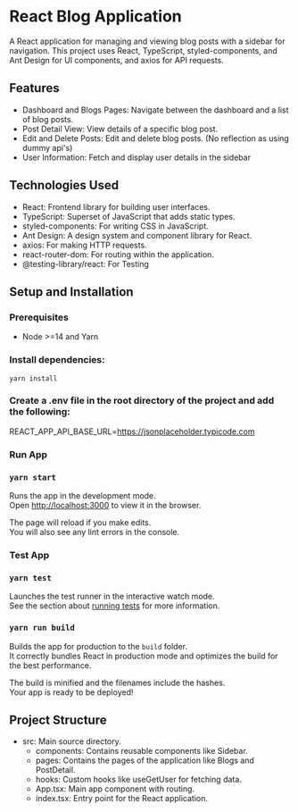 # React Blog Application

A React application for managing and viewing blog posts with a sidebar for navigation. This project uses React, TypeScript, styled-components, and Ant Design for UI components, and axios for API requests.

## Features

- Dashboard and Blogs Pages: Navigate between the dashboard and a list of blog posts.
- Post Detail View: View details of a specific blog post.
- Edit and Delete Posts: Edit and delete blog posts. (No reflection as using dummy api's)
- User Information: Fetch and display user details in the sidebar

## Technologies Used

- React: Frontend library for building user interfaces.
- TypeScript: Superset of JavaScript that adds static types.
- styled-components: For writing CSS in JavaScript.
- Ant Design: A design system and component library for React.
- axios: For making HTTP requests.
- react-router-dom: For routing within the application.
- @testing-library/react: For Testing

## Setup and Installation

### Prerequisites

- Node >=14 and Yarn

### Install dependencies:

`yarn install`

### Create a .env file in the root directory of the project and add the following:

REACT_APP_API_BASE_URL=https://jsonplaceholder.typicode.com

### Run App

### `yarn start`

Runs the app in the development mode.\
Open [http://localhost:3000](http://localhost:3000) to view it in the browser.

The page will reload if you make edits.\
You will also see any lint errors in the console.

### Test App

### `yarn test`

Launches the test runner in the interactive watch mode.\
See the section about [running tests](https://facebook.github.io/create-react-app/docs/running-tests) for more information.

### `yarn run build`

Builds the app for production to the `build` folder.\
It correctly bundles React in production mode and optimizes the build for the best performance.

The build is minified and the filenames include the hashes.\
Your app is ready to be deployed!

## Project Structure

- src: Main source directory.
  - components: Contains reusable components like Sidebar.
  - pages: Contains the pages of the application like Blogs and PostDetail.
  - hooks: Custom hooks like useGetUser for fetching data.
  - App.tsx: Main app component with routing.
  - index.tsx: Entry point for the React application.
